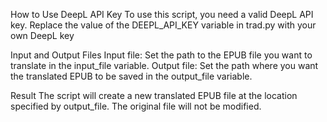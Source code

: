 How to Use
DeepL API Key
To use this script, you need a valid DeepL API key.
Replace the value of the DEEPL_API_KEY variable in trad.py with your own DeepL key

Input and Output Files
Input file: Set the path to the EPUB file you want to translate in the input_file variable.
Output file: Set the path where you want the translated EPUB to be saved in the output_file variable.

Result
The script will create a new translated EPUB file at the location specified by output_file.
The original file will not be modified.
